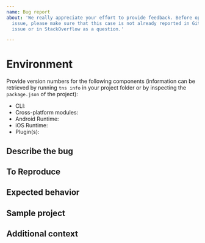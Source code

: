 ```yaml
---
name: Bug report
about: 'We really appreciate your effort to provide feedback. Before opening a new
  issue, please make sure that this case is not already reported in GitHub as an
  issue or in StackOverflow as a question.'

---
```


# Environment

Provide version numbers for the following components (information can be retrieved by running `tns info` in your project folder or by inspecting the `package.json` of the project):

* CLI:
* Cross-platform modules:
* Android Runtime:
* iOS Runtime:
* Plugin(s):

## Describe the bug

<!-- A clear and concise description of what the bug is. Please, explain whether it's a build time error or a runtime error. More detailed logs can be easily obtained by following the instructions in this guide: https://docs.nativescript.org/get-support#how-to-obtain-diagnostic-reports. -->

## To Reproduce

<!-- Add commands used or steps taken to reproduce the behaviour. -->

## Expected behavior

## Sample project

<!-- If possible, provide a link from the [Playground](https://play.nativescript.org) with reproduction of the problem. If not, consider attaching a sample project or link to a repository with such project. -->

## Additional context

<!-- Add any other context about the problem here. -->
